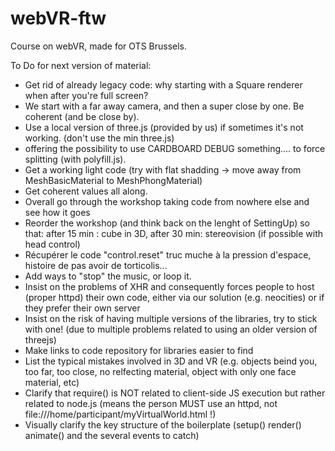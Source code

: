 # webVR-ftw
 Course on webVR, made for OTS Brussels.
 
 To Do for next version of material:
 
 * Get rid of already legacy code: why starting with a Square renderer when after you're full screen?
 * We start with a far away camera, and then a super close by one. Be coherent (and be close by).
 * Use a local version of three.js (provided by us) if sometimes it's not working. (don't use the min three.js)
 * offering the possibility to use CARDBOARD DEBUG something.... to force splitting (with polyfill.js).
 * Get a working light code (try with flat shadding -> move away from MeshBasicMaterial to MeshPhongMaterial)
 * Get coherent values all along.
 * Overall go through the workshop taking code from nowhere else and see how it goes
 * Reorder the workshop (and think back on the lenght of SettingUp) so that: after 15 min : cube in 3D, after 30 min: stereovision (if possible with head control)
 * Récupérer le code "control.reset" truc muche à la pression d'espace, histoire de pas avoir de torticolis...
 * Add ways to "stop" the music, or loop it.
 * Insist on the problems of XHR and consequently forces people to host (proper httpd) their own code, either via our solution (e.g. neocities) or if they prefer their own server
 * Insist on the risk of having multiple versions of the libraries, try to stick with one! (due to multiple problems related to using an older version of threejs)
 * Make links to code repository for libraries easier to find
 * List the typical mistakes involved in 3D and VR (e.g. objects beind you, too far, too close, no relfecting material, object with only one face material, etc)
 * Clarify that require() is NOT related to client-side JS execution but rather related to node.js (means the person MUST use an httpd, not file:///home/participant/myVirtualWorld.html !)
 * Visually clarify the key structure of the boilerplate (setup() render() animate() and the several events to catch)

